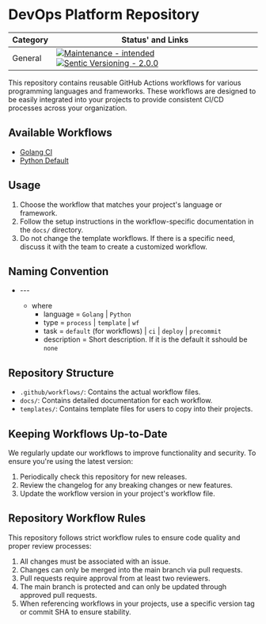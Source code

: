 # DevOps Platform Repository

| **Category** | **Status' and Links**                                                                                      |
| ------------ | ---------------------------------------------------------------------------------------------------------- |
| General      | [![][general_maintenance_y_img]][general_maintenance_y_lnk] [![][general_semver_pic]][general_semver_link] |

This repository contains reusable GitHub Actions workflows for various programming languages and frameworks. These
workflows are designed to be easily integrated into your projects to provide consistent CI/CD processes across your
organization.

## Available Workflows

- [Golang CI](./docs/golang-ci.md)
- [Python Default](./docs/python-template-default.md)

## Usage

1. Choose the workflow that matches your project's language or framework.
1. Follow the setup instructions in the workflow-specific documentation in the `docs/` directory.
1. Do not change the template workflows. If there is a specific need, discuss it with the team to create a customized
   workflow.

## Naming Convention

- <language>-<type>-<task>-<description>
  - where
    - language = `Golang` | `Python`
    - type = `process` | `template` | `wf`
    - task = `default` (for workflows) | `ci` | `deploy` | `precommit`
    - description = Short description. If it is the default it sshould be `none`

## Repository Structure

- `.github/workflows/`: Contains the actual workflow files.
- `docs/`: Contains detailed documentation for each workflow.
- `templates/`: Contains template files for users to copy into their projects.

## Keeping Workflows Up-to-Date

We regularly update our workflows to improve functionality and security. To ensure you're using the latest version:

1. Periodically check this repository for new releases.
1. Review the changelog for any breaking changes or new features.
1. Update the workflow version in your project's workflow file.

## Repository Workflow Rules

This repository follows strict workflow rules to ensure code quality and proper review processes:

1. All changes must be associated with an issue.
1. Changes can only be merged into the main branch via pull requests.
1. Pull requests require approval from at least two reviewers.
1. The main branch is protected and can only be updated through approved pull requests.
1. When referencing workflows in your projects, use a specific version tag or commit SHA to ensure stability.

[general_maintenance_y_img]: https://img.shields.io/badge/Maintenance%20Intended-%E2%9C%94-green.svg?style=flat-square "Maintenance - intended"
[general_maintenance_y_lnk]: http://unmaintained.tech/ "Maintenance - intended"
[general_semver_link]: https://semver.org/ "Sentic Versioning - 2.0.0"
[general_semver_pic]: https://img.shields.io/badge/Semantic%20Versioning-2.0.0-brightgreen.svg?style=flat-square "Sentic Versioning - 2.0.0"
